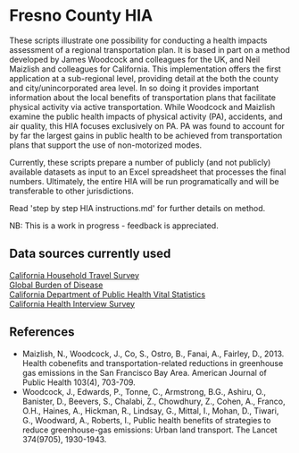 Fresno County HIA
=================

These scripts illustrate one possibility for conducting a health impacts assessment of a regional transportation plan. It is based in part on a method developed by James Woodcock and colleagues for the UK, and Neil Maizlish and colleagues for California. This implementation offers the first application at a sub-regional level, providing detail at the both the county and city/unincorporated area level. In so doing it provides important information about the local benefits of transportation plans that facilitate physical activity via active transportation. While Woodcock and Maizlish examine the public health impacts of physical activity (PA), accidents, and air quality, this HIA focuses exclusively on PA. PA was found to account for by far the largest gains in public health to be achieved from transportation plans that support the use of non-motorized modes. 

Currently, these scripts prepare a number of publicly (and not publicly) available datasets as input to an Excel spreadsheet that processes the final numbers. Ultimately, the entire HIA will be run programatically and will be transferable to other jurisdictions. 

Read 'step by step HIA instructions.md' for further details on method.

NB: This is a work in progress - feedback is appreciated.

Data sources currently used
---------------------------

[California Household Travel Survey](http://www.nrel.gov/vehiclesandfuels/secure_transportation_data.html)  
[Global Burden of Disease](http://ghdx.healthmetricsandevaluation.org/global-burden-disease-study-2010-gbd-2010-data-downloads)  
[California Department of Public Health Vital Statistics](http://www.cdph.ca.gov/data/statistics/Pages/DeathStatisticalDataTables.aspx)  
[California Health Interview Survey](http://healthpolicy.ucla.edu/chis/Pages/default.aspx)  

References
----------------------------
* Maizlish, N., Woodcock, J., Co, S., Ostro, B., Fanai, A., Fairley, D., 2013. Health cobenefits and transportation-related reductions in greenhouse gas emissions in the San Francisco Bay Area. American Journal of Public Health 103(4), 703-709.
* Woodcock, J., Edwards, P., Tonne, C., Armstrong, B.G., Ashiru, O., Banister, D., Beevers, S., Chalabi, Z., Chowdhury, Z., Cohen, A., Franco, O.H., Haines, A., Hickman, R., Lindsay, G., Mittal, I., Mohan, D., Tiwari, G., Woodward, A., Roberts, I., Public health benefits of strategies to reduce greenhouse-gas emissions: Urban land transport. The Lancet 374(9705), 1930-1943.